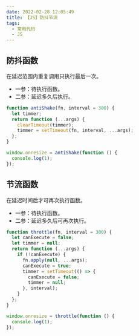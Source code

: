 ```yaml
---
date: 2022-02-28 12:05:49
title: 【JS】防抖节流
tags:
  - 常用代码
  - JS
---
```


## 防抖函数

在延迟范围内重复调用只执行最后一次。

- 一参：待执行函数。
- 二参：延迟多久后执行。

```js
function antiShake(fn, interval = 300) {
  let timmer;
  return function (...args) {
    clearTimeout(timmer);
    timmer = setTimeout(fn, interval, ...args);
  };
}

window.onresize = antiShake(function () {
  console.log(1);
});
```

## 节流函数

在延迟时间后才可再次执行函数。

- 一参：待执行函数。
- 二参：延迟多久后可再次执行。

```js
function throttle(fn, interval = 300) {
  let canExecute = false;
  let timmer = null;
  return function (...args) {
    if (!canExecute) {
      fn.apply(null, ...args);
      canExecute = true;
      timmer = setTimeout(() => {
        canExecute = false;
        timmer = null;
      }, interval);
    }
  };
}

window.onresize = throttle(function () {
  console.log(1);
});
```
